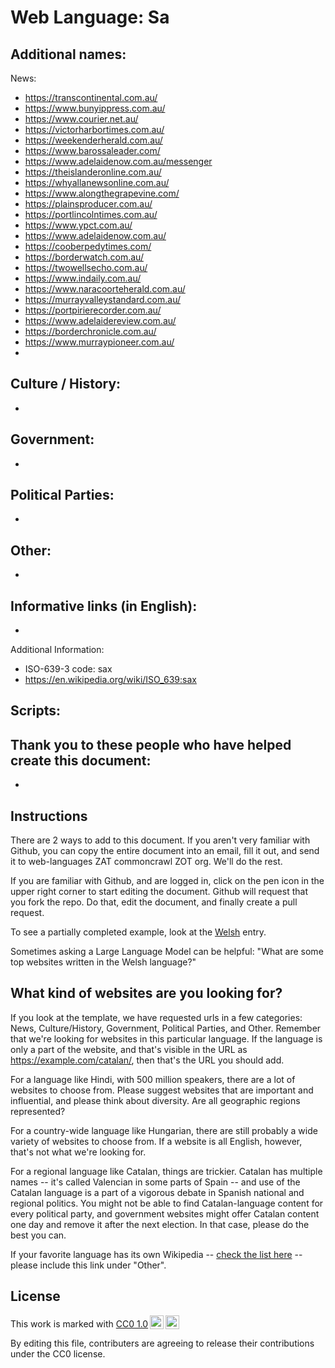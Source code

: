 # Web Language: Sa

Additional names:
- 

News:
- https://transcontinental.com.au/
- https://www.bunyippress.com.au/
- https://www.courier.net.au/
- https://victorharbortimes.com.au/
- https://weekenderherald.com.au/
- https://www.barossaleader.com/
- https://www.adelaidenow.com.au/messenger
- https://theislanderonline.com.au/
- https://whyallanewsonline.com.au/
- https://www.alongthegrapevine.com/
- https://plainsproducer.com.au/
- https://portlincolntimes.com.au/
- https://www.ypct.com.au/
- https://www.adelaidenow.com.au/
- https://cooberpedytimes.com/
- https://borderwatch.com.au/
- https://twowellsecho.com.au/
- https://www.indaily.com.au/
- https://www.naracoorteherald.com.au/
- https://murrayvalleystandard.com.au/
- https://portpirierecorder.com.au/
- https://www.adelaidereview.com.au/
- https://borderchronicle.com.au/
- https://www.murraypioneer.com.au/
- 

Culture / History:
- 
- 

Government:
- 
- 

Political Parties:
- 
- 

Other:
- 
- 

Informative links (in English):
- 
- 

Additional Information:
- ISO-639-3 code: sax
- https://en.wikipedia.org/wiki/ISO_639:sax


Scripts:
- 

Thank you to these people who have helped create this document:
- 
- 

## Instructions

There are 2 ways to add to this document. If you aren't very familiar
with Github, you can copy the entire document into an email, fill it
out, and send it to web-languages ZAT commoncrawl ZOT org. We'll do the rest.

If you are familiar with Github, and are logged in, click on the pen
icon in the upper right corner to start editing the document.
Github will request that you fork the repo. Do that, edit the
document, and finally create a pull request.

To see a partially completed example, look at the
[Welsh](../living/welsh.md) entry.

Sometimes asking a Large Language Model can be helpful: "What are some
top websites written in the Welsh language?"

## What kind of websites are you looking for?

If you look at the template, we have requested urls in a few
categories: News, Culture/History, Government, Political Parties, and
Other. Remember that we're looking for websites in this particular
language. If the language is only a part of the website, and that's
visible in the URL as https://example.com/catalan/, then that's the
URL you should add.

For a language like Hindi, with 500 million speakers, there are a lot
of websites to choose from. Please suggest websites that are important
and influential, and please think about diversity. Are all geographic
regions represented?

For a country-wide language like Hungarian, there are still probably a
wide variety of websites to choose from. If a website is all English,
however, that's not what we're looking for.

For a regional language like Catalan, things are trickier. Catalan has
multiple names -- it's called Valencian in some parts of Spain -- and
use of the Catalan language is a part of a vigorous debate in Spanish
national and regional politics. You might not be able to find
Catalan-language content for every political party, and government
websites might offer Catalan content one day and remove it after
the next election. In that case, please do the best you can.

If your favorite language has its own Wikipedia -- [check the list here](https://en.wikipedia.org/wiki/List_of_Wikipedias) --
please include this link under "Other".

## License

<p xmlns:cc="http://creativecommons.org/ns#" >This work is marked with <a href="https://creativecommons.org/publicdomain/zero/1.0/?ref=chooser-v1" target="_blank" rel="license noopener noreferrer" style="display:inline-block;">CC0 1.0<img style="height:22px!important;margin-left:3px;vertical-align:text-bottom;" src="https://mirrors.creativecommons.org/presskit/icons/cc.svg?ref=chooser-v1" alt=""><img style="height:22px!important;margin-left:3px;vertical-align:text-bottom;" src="https://mirrors.creativecommons.org/presskit/icons/zero.svg?ref=chooser-v1" alt=""></a></p>

By editing this file, contributers are agreeing to release their contributions under the CC0 license.
